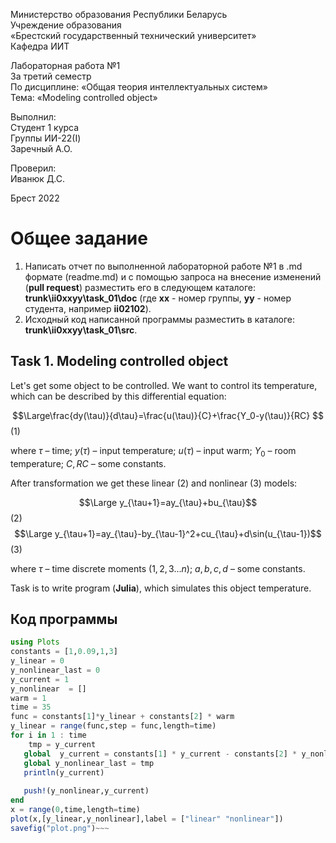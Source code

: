 Министерство образования Республики Беларусь <br/>
Учреждение образования <br/>
«Брестский государственный технический университет» <br/>
Кафедра ИИТ <br/>

Лабораторная работа №1 <br/>
За третий семестр <br/>
По дисциплине: «Общая теория интеллектуальных систем» <br/>
Тема: «Modeling controlled object» <br/>

Выполнил: <br/>
Студент 1 курса <br/>
Группы ИИ-22(I) <br/>
Заречный А.О. <br/>

Проверил: <br/>
Иванюк Д.С. <br/>

Брест 2022 <br/>

# Общее задание #
1. Написать отчет по выполненной лабораторной работе №1 в .md формате (readme.md) и с помощью запроса на внесение изменений (**pull request**) разместить его в следующем каталоге: **trunk\ii0xxyy\task_01\doc** (где **xx** - номер группы, **yy** - номер студента, например **ii02102**).
2. Исходный код написанной программы разместить в каталоге: **trunk\ii0xxyy\task_01\src**.

## Task 1. Modeling controlled object ##
Let's get some object to be controlled. We want to control its temperature, which can be described by this differential equation:

$$\Large\frac{dy(\tau)}{d\tau}=\frac{u(\tau)}{C}+\frac{Y_0-y(\tau)}{RC} $$ (1)

where $\tau$ – time; $y(\tau)$ – input temperature; $u(\tau)$ – input warm; $Y_0$ – room temperature; $C,RC$ – some constants.

After transformation we get these linear (2) and nonlinear (3) models:

$$\Large y_{\tau+1}=ay_{\tau}+bu_{\tau}$$ (2)
$$\Large y_{\tau+1}=ay_{\tau}-by_{\tau-1}^2+cu_{\tau}+d\sin(u_{\tau-1})$$ (3)

where $\tau$ – time discrete moments ($1,2,3{\dots}n$); $a,b,c,d$ – some constants.

Task is to write program (**Julia**), which simulates this object temperature.


## Код программы ##

~~~julia
using Plots
constants = [1,0.09,1,3]
y_linear = 0
y_nonlinear_last = 0
y_current = 1
y_nonlinear  = []
warm = 1
time = 35
func = constants[1]*y_linear + constants[2] * warm
y_linear = range(func,step = func,length=time)
for i in 1 : time
    tmp = y_current
   global  y_current = constants[1] * y_current - constants[2] * y_nonlinear_last^2 + constants[3]*warm + constants[4] * sin(warm) 
   global y_nonlinear_last = tmp
   println(y_current)
   
   push!(y_nonlinear,y_current)
end
x = range(0,time,length=time)
plot(x,[y_linear,y_nonlinear],label = ["linear" "nonlinear"])
savefig("plot.png")~~~
